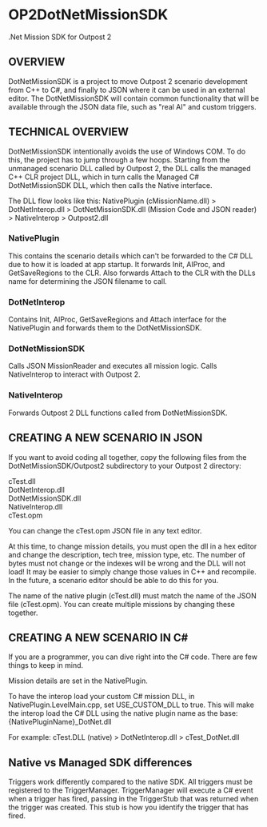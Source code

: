 # OP2DotNetMissionSDK
.Net Mission SDK for Outpost 2


## OVERVIEW
DotNetMissionSDK is a project to move Outpost 2 scenario development from C++ to C#, and finally to JSON where it can be used in an external editor. The DotNetMissionSDK will contain common functionality that will be available through the JSON data file, such as "real AI" and custom triggers.


## TECHNICAL OVERVIEW
DotNetMissionSDK intentionally avoids the use of Windows COM. To do this, the project has to jump through a few hoops. Starting from the unmanaged scenario DLL called by Outpost 2, the DLL calls the managed C++ CLR project DLL, which in turn calls the Managed C# DotNetMissionSDK DLL, which then calls the Native interface.

The DLL flow looks like this:
NativePlugin (cMissionName.dll) > DotNetInterop.dll > DotNetMissionSDK.dll (Mission Code and JSON reader) > NativeInterop > Outpost2.dll

### NativePlugin
This contains the scenario details which can't be forwarded to the C# DLL due to how it is loaded at app startup.
It forwards Init, AIProc, and GetSaveRegions to the CLR.
Also forwards Attach to the CLR with the DLLs name for determining the JSON filename to call.

### DotNetInterop
Contains Init, AIProc, GetSaveRegions and Attach interface for the NativePlugin and forwards them to the DotNetMissionSDK.

### DotNetMissionSDK
Calls JSON MissionReader and executes all mission logic.
Calls NativeInterop to interact with Outpost 2.

### NativeInterop
Forwards Outpost 2 DLL functions called from DotNetMissionSDK.


## CREATING A NEW SCENARIO IN JSON
If you want to avoid coding all together, copy the following files from the DotNetMissionSDK/Outpost2 subdirectory to your Outpost 2 directory:

cTest.dll\
DotNetInterop.dll\
DotNetMissionSDK.dll\
NativeInterop.dll\
cTest.opm

You can change the cTest.opm JSON file in any text editor.

At this time, to change mission details, you must open the dll in a hex editor and change the description, tech tree, mission type, etc. The number of bytes must not change or the indexes will be wrong and the DLL will not load!
It may be easier to simply change those values in C++ and recompile.
In the future, a scenario editor should be able to do this for you.

The name of the native plugin (cTest.dll) must match the name of the JSON file (cTest.opm). You can create multiple missions by changing these together.


## CREATING A NEW SCENARIO IN C#
If you are a programmer, you can dive right into the C# code. There are few things to keep in mind.

Mission details are set in the NativePlugin.

To have the interop load your custom C# mission DLL, in NativePlugin.LevelMain.cpp, set USE_CUSTOM_DLL to true. This will make the interop load the C# DLL using the native plugin name as the base: {NativePluginName}\_DotNet.dll

For example: cTest.DLL (native) > DotNetInterop.dll > cTest_DotNet.dll


## Native vs Managed SDK differences
Triggers work differently compared to the native SDK. All triggers must be registered to the TriggerManager. TriggerManager will execute a C# event when a trigger has fired, passing in the TriggerStub that was returned when the trigger was created. This stub is how you identify the trigger that has fired.
